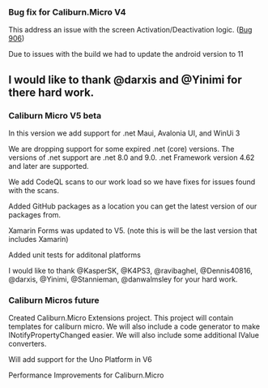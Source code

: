 ### Bug fix for Caliburn.Micro V4

This address an issue with the screen Activation/Deactivation logic.  ([Bug 906](https://github.com/Caliburn-Micro/Caliburn.Micro/issues/906))

Due to issues with the build we had to update the android version to 11

## I would like to thank @darxis and @Yinimi for there hard work.

### Caliburn Micro V5 beta

In this version we add support for .net Maui, Avalonia UI, and WinUi 3

We are dropping support for some expired .net (core) versions.  The versions of .net support are .net 8.0 and 9.0.  .net Framework version 4.62 and later are supported.

We add CodeQL scans to our work load so we have fixes for issues found with the scans.

Added GitHub packages as a location you can get the latest version of our packages from.

Xamarin Forms was updated to V5. (note this is will be the last version that includes Xamarin)

Added unit tests for additonal platforms

I would like to thank @KasperSK, @K4PS3, @ravibaghel, @Dennis40816, @darxis, @Yinimi, @Stannieman, @danwalmsley for your hard work.

### Caliburn Micros future

Created Caliburn.Micro Extensions project.  This project will contain templates for caliburn micro.  We will also include a code generator to make INotifyPropertyChanged easier.  We will also include some additional IValue converters.  

Will add support for the Uno Platform in V6

Performance Improvements for Caliburn.Micro






